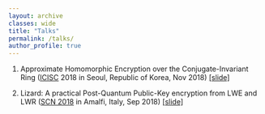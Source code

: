 ```yaml
---
layout: archive
classes: wide
title: "Talks"
permalink: /talks/
author_profile: true
---
```


1. Approximate Homomorphic Encryption over the Conjugate-Invariant Ring ([ICISC](http://www.icisc.org/) 2018 in Seoul, Republic of Korea, Nov 2018) [[slide]](https://du1204.github.io/files/slide/Real-HEAAN_Seoul.pdf)

2. Lizard: A practical Post-Quantum Public-Key encryption from LWE and LWR ([SCN 2018](http://scn.di.unisa.it/) in Amalfi, Italy, Sep 2018) [[slide]](https://du1204.github.io/files/slide/Lizard_Amalfi.pdf)
